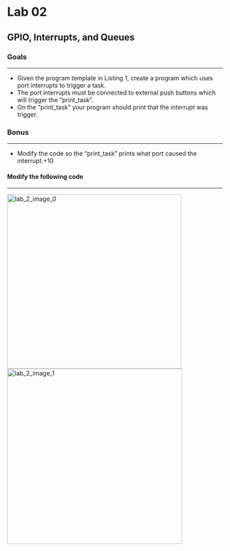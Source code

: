 # Lab 02
## **GPIO, Interrupts, and Queues**
### **Goals**
*** 
* Given the program template in Listing 1, create a program which uses port interrupts to trigger a task.
* The port interrupts must be connected to external push buttons which will trigger the “print_task”.
* On the “print_task” your program should print that the interrupt was trigger.

### **Bonus**
***
* Modify the code so the “print_task” prints what port caused the interrupt.+10

#### **Modify the following code**
***
<img width="407" alt="lab_2_image_0" src="https://user-images.githubusercontent.com/60948298/134283707-57f65366-fad6-4c31-9dc2-ff7327c1cb5e.png">
<img width="409" alt="lab_2_image_1" src="https://user-images.githubusercontent.com/60948298/134283712-27e15f32-9094-4591-bb5e-5cfc64c14fe2.png">
